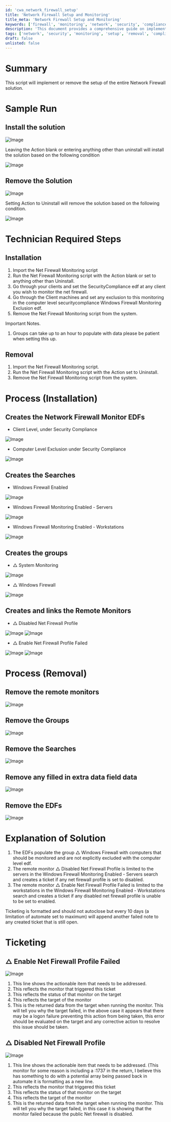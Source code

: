```yaml
---
id: 'cwa_network_firewall_setup'
title: 'Network Firewall Setup and Monitoring'
title_meta: 'Network Firewall Setup and Monitoring'
keywords: ['firewall', 'monitoring', 'network', 'security', 'compliance']
description: 'This document provides a comprehensive guide on implementing and removing the Network Firewall solution, detailing the steps required for installation and removal, as well as the processes involved in monitoring network firewall statuses. It includes important notes and troubleshooting tips for effective management of the firewall solution.'
tags: ['network', 'security', 'monitoring', 'setup', 'removal', 'compliance']
draft: false
unlisted: false
---
```

# Summary

This script will implement or remove the setup of the entire Network Firewall solution.

# Sample Run

## Install the solution

![Image](5078775/docs/11822859/images/16562084)

Leaving the Action blank or entering anything other than uninstall will install the solution based on the following condition

![Image](5078775/docs/11822859/images/16562092)

## Remove the Solution

![Image](5078775/docs/11822859/images/16562098)

Setting Action to Uninstall will remove the solution based on the following condition.

![Image](https://proval.itglue.com/5078775/docs/11822859/images/16562092)

# Technician Required Steps

## Installation

1. Import the Net Firewall Monitoring script 
2. Run the Net Firewall Monitoring script with the Action blank or set to anything other than Uninstall.
3. Go through your clients and set the SecurityCompliance edf at any client you wish to monitor the net firewall.
4. Go through the Client machines and set any exclusion to this monitoring in the computer level securitycompliance Windows Firewall Monitoring Exclusion edf.
5. Remove the Net Firewall Monitoring script from the system.

Important Notes.

1. Groups can take up to an hour to populate with data please be patient when setting this up.

## Removal

1. Import the Net Firewall Monitoring script.
2. Run the Net Firewall Monitoring script with the Action set to Uninstall.
3. Remove the Net Firewall Monitoring script from the system.

# Process (Installation)

## Creates the Network Firewall Monitor EDFs

- Client Level, under Security Compliance

![Image](5078775/docs/11822859/images/16556068)

- Computer Level Exclusion under Security Compliance

![Image](5078775/docs/11822859/images/16556108)

## Creates the Searches

- Windows Firewall Enabled

![Image](5078775/docs/11822859/images/16556159)

- Windows Firewall Monitoring Enabled - Servers

![Image](5078775/docs/11822859/images/16556210)

- Windows Firewall Monitoring Enabled - Workstations

![Image](5078775/docs/11822859/images/16556251)

## Creates the groups

- △ System Monitoring

![Image](5078775/docs/11822859/images/16556281)

- △ Windows Firewall

![Image](5078775/docs/11822859/images/16556324)

## Creates and links the Remote Monitors

- △ Disabled Net Firewall Profile

![Image](5078775/docs/11822859/images/16556343)
![Image](5078775/docs/11822859/images/16556345)

- △ Enable Net Firewall Profile Failed

![Image](5078775/docs/11822859/images/16556350)
![Image](5078775/docs/11822859/images/16556360)

# Process (Removal)

## Remove the remote monitors

![Image](5078775/docs/11822859/images/16562060)

## Remove the Groups

![Image](5078775/docs/11822859/images/16562065)

## Remove the Searches

![Image](5078775/docs/11822859/images/16562068)

## Remove any filled in extra data field data

![Image](5078775/docs/11822859/images/16562071)

## Remove the EDFs

![Image](5078775/docs/11822859/images/16562073)

# Explanation of Solution

1. The EDFs populate the group △ Windows Firewall with computers that should be monitored and are not explicitly excluded with the computer level edf.
2. The remote monitor △ Disabled Net Firewall Profile is limited to the servers in the Windows Firewall Monitoring Enabled - Servers search and creates a ticket if any net firewall profile is set to disabled.
3. The remote monitor △ Enable Net Firewall Profile Failed is limited to the workstations in the Windows Firewall Monitoring Enabled - Workstations search and creates a ticket if any disabled net firewall profile is unable to be set to enabled.

Ticketing is formatted and should not autoclose but every 10 days (a limitation of automate set to maximum) will append another failed note to any created ticket that is still open.

# Ticketing

## △ Enable Net Firewall Profile Failed

![Image](5078775/docs/11822859/images/16562207)

1. This line shows the actionable item that needs to be addressed.
2. This reflects the monitor that triggered this ticket
3. This reflects the status of that monitor on the target
4. This reflects the target of the monitor
5. This is the returned data from the target when running the monitor. This will tell you why the target failed, in the above case it appears that there may be a logon failure preventing this action from being taken, this error should be evaluated on the target and any corrective action to resolve this issue should be taken.

## △ Disabled Net Firewall Profile

![Image](5078775/docs/11822859/images/16562287)

1. This line shows the actionable item that needs to be addressed. (This monitor for some reason is including a :1737 in the return, I believe this has something to do with a potential array being passed back in automate it is formatting as a new line.
2. This reflects the monitor that triggered this ticket
3. This reflects the status of that monitor on the target
4. This reflects the target of the monitor
5. This is the returned data from the target when running the monitor. This will tell you why the target failed, in this case it is showing that the monitor failed because the public Net firewall is disabled.


